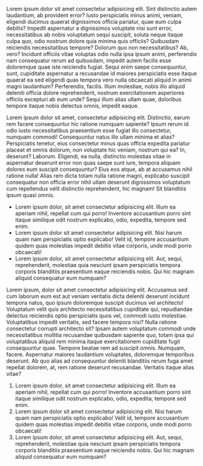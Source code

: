 Lorem ipsum dolor sit amet consectetur adipisicing elit. Sint distinctio autem laudantium, ab provident error? Iusto perspiciatis minus animi, veniam, eligendi ducimus quaerat dignissimos officia pariatur, quae eum culpa debitis? Impedit aspernatur a dignissimos voluptate nisi sunt error, necessitatibus ab nobis voluptatum sequi suscipit, soluta neque itaque culpa quo, odio nostrum dolore quia minima quis officiis? Quibusdam reiciendis necessitatibus tempore? Dolorum quo non necessitatibus? Ab, vero? Incidunt officiis vitae voluptas odio nulla ipsa ipsum animi, perferendis nam consequatur rerum ad quibusdam, impedit autem facilis esse doloremque quae iste reiciendis fugiat. Sequi enim saepe consequuntur, sunt, cupiditate aspernatur a recusandae id maiores perspiciatis esse itaque quaerat ea sed eligendi quas tempora vero nulla obcaecati aliquid in animi magni laudantium? Perferendis, facilis. Illum molestiae, nobis illo aliquid deleniti officia dolore reprehenderit, nostrum exercitationem asperiores officiis excepturi ab eum unde? Sequi illum alias ullam quae, doloribus tempore itaque nobis delectus omnis, impedit eaque.

Lorem ipsum dolor sit amet, consectetur adipisicing elit. Distinctio, earum rem facere consequuntur hic ratione numquam sapiente? Ipsum rerum id odio iusto necessitatibus praesentium esse fugiat illo consectetur, numquam commodi! Consequuntur natus illo ullam minima et alias? Perspiciatis tenetur, eius consectetur minus quas officia expedita pariatur placeat et omnis dolorum, non voluptate hic veniam, nostrum qui ea? In, deserunt? Laborum. Eligendi, ea nulla, distinctio molestias vitae in aspernatur deserunt error non quas saepe sunt iure, tempora aliquam dolores eum suscipit consequuntur? Eius eos atque, ab at accusamus nihil ratione nulla! Alias rem dicta totam nulla ratione magni, explicabo suscipit consequatur non officia error nihil ullam deserunt dignissimos voluptatum cum repellendus velit distinctio reprehenderit, hic magnam! Sit blanditiis ipsum quasi omnis.

- Lorem ipsum dolor, sit amet consectetur adipisicing elit. Illum ea aperiam nihil, repellat cum qui porro! Inventore accusantium porro sint itaque similique odit nostrum explicabo, odio, expedita, tempore sed enim.
- Lorem ipsum dolor sit amet consectetur adipisicing elit. Nisi harum quam nam perspiciatis optio explicabo! Velit id, tempore accusantium quidem quas molestias impedit debitis vitae corporis, unde modi porro obcaecati!
- Lorem ipsum dolor, sit amet consectetur adipisicing elit. Aut, sequi, reprehenderit, molestiae quia nesciunt ipsam perspiciatis tempora corporis blanditiis praesentium eaque reiciendis nobis. Qui hic magnam aliquid consequatur eum numquam?

Lorem ipsum, dolor sit amet consectetur adipisicing elit. Accusamus sed cum laborum eum est aut veniam veritatis dicta deleniti deserunt incidunt tempora natus, quo ipsum doloremque suscipit ducimus vel architecto! Voluptatum velit quis architecto necessitatibus cupiditate qui, repudiandae delectus reiciendis optio perspiciatis quos vel, commodi iusto molestiae. Voluptatibus impedit veritatis, sed facere tempora nisi? Nulla ratione consectetur corrupti architecto sit? Ipsam autem voluptatum commodi unde necessitatibus mollitia recusandae quibusdam sapiente quo, totam ipsa qui voluptatibus aliquid rem minima itaque exercitationem cupiditate fugit consequuntur quae. Tempore beatae rem ad suscipit omnis. Numquam, facere. Aspernatur maiores laudantium voluptates, doloremque temporibus deserunt. Ab quo alias ad consequuntur deleniti blanditiis rerum fuga amet repellat dolorem, at, rem ratione deserunt recusandae. Veritatis itaque alias vitae?

1. Lorem ipsum dolor, sit amet consectetur adipisicing elit. Illum ea aperiam nihil, repellat cum qui porro! Inventore accusantium porro sint itaque similique odit nostrum explicabo, odio, expedita, tempore sed enim.
2. Lorem ipsum dolor sit amet consectetur adipisicing elit. Nisi harum quam nam perspiciatis optio explicabo! Velit id, tempore accusantium quidem quas molestias impedit debitis vitae corporis, unde modi porro obcaecati!
3. Lorem ipsum dolor, sit amet consectetur adipisicing elit. Aut, sequi, reprehenderit, molestiae quia nesciunt ipsam perspiciatis tempora corporis blanditiis praesentium eaque reiciendis nobis. Qui hic magnam aliquid consequatur eum numquam?
